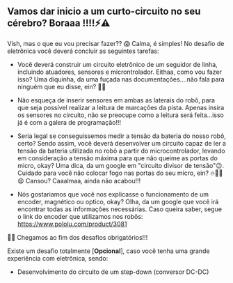 <h2>Vamos dar inicio a um curto-circuito no seu cérebro? Boraaa !!!!⚡⚠ </h2>

</h3>Vish, mas o que eu vou precisar fazer?? 😱</h3>

</h3>Calma, é simples! No desafio de eletrônica você deverá concluir as seguintes tarefas:</h3>

- Você deverá construir um circuito eletrônico de um seguidor de linha, incluindo atuadores, sensores e microntrolador. 
      Eithaa, como vou fazer isso? Uma diquinha, da uma fuçada nas documentações....não fala para ninguém que eu disse, ein? 🕵️‍♀️
- Não esqueça de inserir sensores em ambas as laterais do robô, para que seja possível realizar a leitura de marcações da pista.
      Apenas insira os sensores no circuito, não se preocupe como a leitura será feita...isso já é com a galera de programação!!!
- Seria legal se conseguissemos medir a tensão da bateria do nosso robô, certo? Sendo assim, você deverá desenvolver um circuito capaz de ler a tensão da bateria utilizada no robô a partir do microcontrolador, levando em consideração a tensão máxima para que não queime as portas do micro, okay? Uma dica, da um google em "circuito divisor de tensão"😉.
      Cuidado para você não colocar fogo nas portas do seu micro, ein? 🔥👩‍🚒
😩 Cansou? Caaalmaa, ainda não acabou!!!

- Nós gostariamos que você nos explicasse o funcionamento de um encoder, magnético ou optico, okay? 
      Olha, da um google que você irá encontrar todas as informações necessárias. Caso queira saber, segue o link do encoder que utilizamos nos robôs: https://www.pololu.com/product/3081
      
🎉🥳 Chegamos ao fim dos desafios obrigatórios!!!

Existe um desafio totalmente [**Opcional**], caso você tenha uma grande experiência com eletrônica, sendo:
- Desenvolvimento do circuito de um step-down (conversor DC-DC)
  


